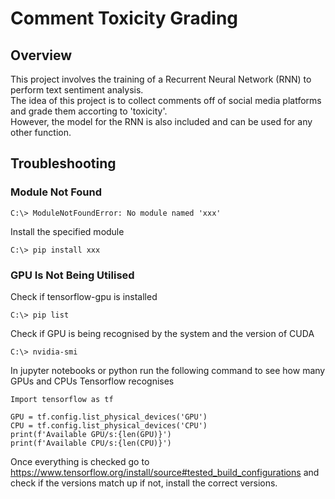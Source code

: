# Comment Toxicity Grading
## Overview
This project involves the training of a Recurrent Neural Network (RNN) to perform text sentiment analysis.\
The idea of this project is to collect comments off of social media platforms and grade them accorting to 'toxicity'.\
However, the model for the RNN is also included and can be used for any other function.
## Troubleshooting 
### Module Not Found
```  [Terminal]
C:\> ModuleNotFoundError: No module named 'xxx'
```
Install the specified module 
```[Terminal]
C:\> pip install xxx
```
### GPU Is Not Being Utilised 
Check if tensorflow-gpu is installed
``` [Terminal]
C:\> pip list
```
Check if GPU is being recognised by the system and the  version of CUDA
``` [Terminal]
C:\> nvidia-smi
```
In jupyter notebooks or python run the following command to see how many GPUs and CPUs Tensorflow recognises
``` [Python]
Import tensorflow as tf

GPU = tf.config.list_physical_devices('GPU')
CPU = tf.config.list_physical_devices('CPU')
print(f'Available GPU/s:{len(GPU)}')
print(f'Available CPU/s:{len(CPU)}')
```
Once everything is checked go to https://www.tensorflow.org/install/source#tested_build_configurations and check if the versions match up if not, install the correct versions.